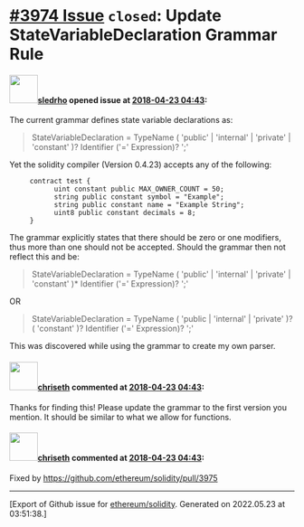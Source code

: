 # [\#3974 Issue](https://github.com/ethereum/solidity/issues/3974) `closed`: Update StateVariableDeclaration Grammar Rule

#### <img src="https://avatars.githubusercontent.com/u/15612641?u=f0763a5e18cb63e25649d4859fbd93e8fd483765&v=4" width="50">[sledrho](https://github.com/sledrho) opened issue at [2018-04-23 04:43](https://github.com/ethereum/solidity/issues/3974):

The current grammar defines state variable declarations as:
> StateVariableDeclaration = TypeName ( 'public' | 'internal' | 'private' | 'constant' )? Identifier ('=' Expression)? ';'

Yet the solidity compiler (Version 0.4.23) accepts any of the following:

         contract test {
               uint constant public MAX_OWNER_COUNT = 50;
               string public constant symbol = "Example";
               string public constant name = "Example String";
               uint8 public constant decimals = 8;
         }


The grammar explicitly states that there should be zero or one modifiers, thus more than one should not be accepted. Should the grammar then not reflect this and be:

>StateVariableDeclaration = TypeName ( 'public' | 'internal' | 'private' | 'constant' )* Identifier ('=' Expression)? ';'

OR 

>StateVariableDeclaration = TypeName ( 'public | 'internal' | 'private' )? ( 'constant' )? Identifier ('=' Expression)? ';'

This was discovered while using the grammar to create my own parser. 

#### <img src="https://avatars.githubusercontent.com/u/9073706?v=4" width="50">[chriseth](https://github.com/chriseth) commented at [2018-04-23 04:43](https://github.com/ethereum/solidity/issues/3974#issuecomment-383489821):

Thanks for finding this! Please update the grammar to the first version you mention. It should be similar to what we allow for functions.

#### <img src="https://avatars.githubusercontent.com/u/9073706?v=4" width="50">[chriseth](https://github.com/chriseth) commented at [2018-04-23 04:43](https://github.com/ethereum/solidity/issues/3974#issuecomment-385429328):

Fixed by https://github.com/ethereum/solidity/pull/3975


-------------------------------------------------------------------------------



[Export of Github issue for [ethereum/solidity](https://github.com/ethereum/solidity). Generated on 2022.05.23 at 03:51:38.]
